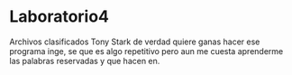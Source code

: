 # Laboratorio4
Archivos clasificados Tony Stark
de verdad quiere ganas hacer ese programa inge, se que es algo repetitivo pero aun me cuesta aprenderme las palabras reservadas y que hacen en.
